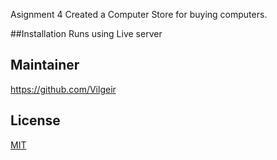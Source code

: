 Asignment 4
Created a Computer Store for buying computers. 

##Installation
Runs using Live server

## Maintainer
https://github.com/Vilgeir

## License
[MIT](https://choosealicense.com/licenses/mit/)
